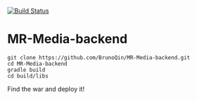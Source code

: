 [![Build Status](https://travis-ci.org/BrunoQin/MR-Media-backend.svg?branch=master)](https://travis-ci.org/BrunoQin/MR-Media-backend)
# MR-Media-backend

```
git clone https://github.com/BrunoQin/MR-Media-backend.git
cd MR-Media-backend
gradle build
cd build/libs
```
Find the war and deploy it!